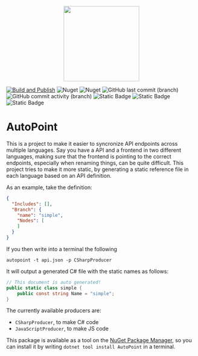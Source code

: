 <p align="center">
    <img src="https://github.com/user-attachments/assets/f516f36e-e9e1-4c35-bea9-4b5b9f671e94" width="200" height="200" />
</p>

[![Build and Publish](https://github.com/kris701/AutoPoint/actions/workflows/dotnet-desktop.yml/badge.svg)](https://github.com/kris701/AutoPoint/actions/workflows/dotnet-desktop.yml)
![Nuget](https://img.shields.io/nuget/v/AutoPoint)
![Nuget](https://img.shields.io/nuget/dt/AutoPoint)
![GitHub last commit (branch)](https://img.shields.io/github/last-commit/kris701/AutoPoint/main)
![GitHub commit activity (branch)](https://img.shields.io/github/commit-activity/m/kris701/AutoPoint)
![Static Badge](https://img.shields.io/badge/Platform-Windows-blue)
![Static Badge](https://img.shields.io/badge/Platform-Linux-blue)
![Static Badge](https://img.shields.io/badge/Framework-dotnet--8.0-green)

# AutoPoint

This is a project to make it easier to syncronize API endpoints across multiple languages.
Say you have a API and a frontend in two different languages, making sure that the frontend is pointing to the correct endpoints, especially when renaming things, can be quite difficult.
This project tries to make it more static, by generating a static reference file in each language based on an API definition.

As an example, take the definition:
```json
{
  "Includes": [],
  "Branch": {
    "name": "simple",
    "Nodes": [
    ]
  }
}
```
If you then write into a terminal the following

`autopoint -t api.json -p CSharpProducer`

It will output a generated C# file with the static names as follows:
```csharp
// This document is auto generated!
public static class simple {
	public const string Name = "simple";
}
```

The currently available producers are:
* `CSharpProducer`, to make C# code
* `JavaScriptProducer`, to make JS code


This package is available as a tool on the [NuGet Package Manager](https://www.nuget.org/packages/AutoPoint/), so you can install it by writing `dotnet tool install AutoPoint` in a terminal.